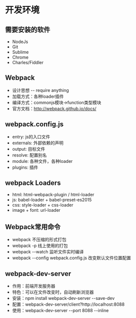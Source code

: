 # 开发环境

## 需要安装的软件

- NodeJs
- Git
- Sublime
- Chrome
- Charles/Fiddler

## Webpack

- 设计思想 -- require anything
- 加载方式：各种loader插件
- 编译方式：commonjs模块->function类型模块
- 官方文档：http://webpack.github.io/docs/

## webpack.config.js

- entry: js的入口文件
- externals: 外部依赖的声明
- output: 目标文件
- resolve: 配置别名
- module: 各种文件，各种loader
- plugins: 插件

## webpack Loaders

- html: html-webpack-plugin / html-loader
- js: babel-loader + babel-preset-es2015
- css: style-loader + css-loader
- image + font: url-loader

## Webpack常用命令

- webpack 不压缩的形式打包
- webpack -p 线上使用的打包
- webpack --watch 监听文件实时编译
- webpack --config webpack.config.js 改变默认文件位置配置

## webpack-dev-server

- 作用：前端开发服务器
- 特色：可以在文件改变时，自动刷新浏览器
- 安装：npm install webpack-dev-server --save-dev
- 配置：webpack-dev-server/client?http://localhost:8088
- 使用：webpack-dev-server --port 8088 --inline


